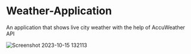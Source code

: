 # Weather-Application
An application that shows live city weather with the help of AccuWeather API


![Screenshot 2023-10-15 132113](https://github.com/OscarK-coder/Weather-Application/assets/110010835/a5f55ff0-7b6f-4a36-82d3-3f9df701ba7a)
